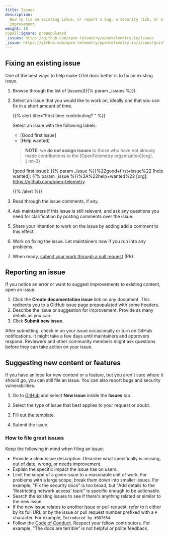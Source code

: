 ```yaml
---
title: Issues
description:
  How to fix an existing issue, or report a bug, a security risk, or a potential
  improvement.
weight: 10
cSpell:ignore: prepopulated
_issues: https://github.com/open-telemetry/opentelemetry.io/issues
_issue: https://github.com/open-telemetry/opentelemetry.io/issues?q=is%3Aissue+is%3Aopen+sort%3Aupdated-desc+label%3A
---
```


## Fixing an existing issue

One of the best ways to help make OTel docs better is to fix an existing issue.

1. Browse through the list of [issues]({{% param _issues %}}).
2. Select an issue that you would like to work on, ideally one that you can fix
   in a short amount of time.

   <!-- prettier-ignore -->
   <a name="first-issue"></a>
   {{% alert title="First time contributing? " %}}

   Select an issue with the following labels:

   - [Good first issue]
   - [Help wanted]

   <!-- prettier-ignore -->
   > **NOTE**: we **_do not_ assign issues** to those who
   > have not already made contributions to the [OpenTelemetry
   > organization][org].
   {.mt-3}

   <!-- prettier-ignore -->
   [good first issue]: {{% param _issue %}}%22good+first+issue%22
   [help wanted]: {{% param _issue %}}%3A%22help+wanted%22
   [org]: https://github.com/open-telemetry

   {{% /alert %}}

3. Read through the issue comments, if any.
4. Ask maintainers if this issue is still relevant, and ask any questions you
   need for clarification by posting comments over the issue.
5. Share your intention to work on the issue by adding add a comment to this
   effect.
6. Work on fixing the issue. Let maintainers now if you run into any problems.
7. When ready, [submit your work through a pull request](../pull-requests) (PR).

## Reporting an issue

If you notice an error or want to suggest improvements to existing content, open
an issue.

1. Click the **Create documentation issue** link on any document. This redirects
   you to a GitHub issue page prepopulated with some headers.
2. Describe the issue or suggestion for improvement. Provide as many details as
   you can.
3. Click **Submit new issue**.

After submitting, check in on your issue occasionally or turn on GitHub
notifications. It might take a few days until maintainers and approvers respond.
Reviewers and other community members might ask questions before they can take
action on your issue.

## Suggesting new content or features

If you have an idea for new content or a feature, but you aren't sure where it
should go, you can still file an issue. You can also report bugs and security
vulnerabilities.

1. Go to
   [GitHub](https://github.com/open-telemetry/opentelemetry.io/issues/new/) and
   select **New issue** inside the **Issues** tab.

1. Select the type of issue that best applies to your request or doubt.

1. Fill out the template.

1. Submit the issue.

### How to file great issues

Keep the following in mind when filing an issue:

- Provide a clear issue description. Describe what specifically is missing, out
  of date, wrong, or needs improvement.
- Explain the specific impact the issue has on users.
- Limit the scope of a given issue to a reasonable unit of work. For problems
  with a large scope, break them down into smaller issues. For example, "Fix the
  security docs" is too broad, but "Add details to the 'Restricting network
  access' topic" is specific enough to be actionable.
- Search the existing issues to see if there's anything related or similar to
  the new issue.
- If the new issue relates to another issue or pull request, refer to it either
  by its full URL or by the issue or pull request number prefixed with a `#`
  character. For example, `Introduced by #987654`.
- Follow the
  [Code of Conduct](https://github.com/open-telemetry/community/blob/main/code-of-conduct.md).
  Respect your fellow contributors. For example, "The docs are terrible" is not
  helpful or polite feedback.
